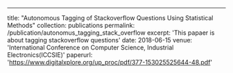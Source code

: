 ---
title: "Autonomous Tagging of Stackoverflow Questions Using Statistical Methods"
collection: publications
permalink: /publication/autonomus_tagging_stack_overflow
excerpt: 'This papaer is about tagging stackoverflow questions'
date: 2018-06-15
venue: 'International Conference on Computer Science, Industrial Electronics(ICCSIE)'
paperurl: 'https://www.digitalxplore.org/up_proc/pdf/377-153025525644-48.pdf'